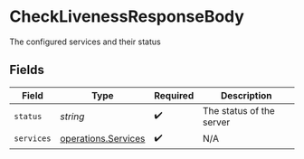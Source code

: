 # CheckLivenessResponseBody

The configured services and their status


## Fields

| Field                                                      | Type                                                       | Required                                                   | Description                                                |
| ---------------------------------------------------------- | ---------------------------------------------------------- | ---------------------------------------------------------- | ---------------------------------------------------------- |
| `status`                                                   | *string*                                                   | :heavy_check_mark:                                         | The status of the server                                   |
| `services`                                                 | [operations.Services](../../models/operations/services.md) | :heavy_check_mark:                                         | N/A                                                        |